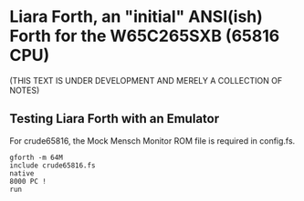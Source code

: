 # Liara Forth, an "initial" ANSI(ish) Forth for the W65C265SXB (65816 CPU)

(THIS TEXT IS UNDER DEVELOPMENT AND MERELY A COLLECTION OF NOTES)



## Testing Liara Forth with an Emulator

For crude65816, the Mock Mensch Monitor ROM file is required in config.fs.
```
gforth -m 64M
include crude65816.fs
native
8000 PC !
run
```


